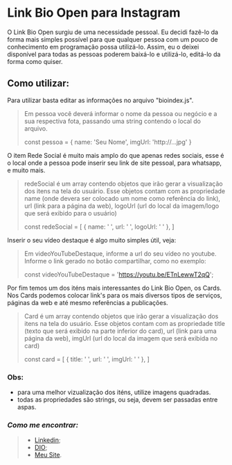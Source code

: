 # Link Bio Open para Instagram

O Link Bio Open surgiu de uma necessidade pessoal. Eu decidi fazê-lo da forma mais simples possível para que qualquer pessoa com um pouco de conhecimento em programação possa utilizá-lo. Assim, eu o deixei disponível para todas as pessoas poderem baixá-lo e utilizá-lo, editá-lo da forma como quiser.

## Como utilizar:
Para utilizar basta editar as informações no arquivo "bioindex.js".

> Em pessoa você deverá informar o nome da pessoa ou negócio e a sua respectiva fota, passando uma string contendo o local do arquivo.
>
> const pessoa = { name: 'Seu Nome', imgUrl: 'http://...jpg' }

O item Rede Social é muito mais amplo do que apenas redes sociais, esse é o local onde a pessoa pode inserir seu link de site pessoal, para whatsapp, e muito mais.

> redeSocial é um array contendo objetos que irão gerar a visualização dos itens na tela do usuário. Esse objetos contam com as propriedade name (onde devera ser colocado um nome como referência do link), url (link para a página da web), logoUrl (url do local da imagem/logo que será exibido para o usuário)
>
>const redeSocial = [ 
    {
        name: ' ',
        url: ' ',
        logoUrl: ' '
    },
]


Inserir o seu vídeo destaque é algo muito simples útil, veja:
> Em videoYouTubeDestaque, informe a url do seu vídeo no youtube.
> Informe o link gerado no botão compartilhar, como no exemplo:
>
>const videoYouTubeDestaque = 'https://youtu.be/ETnLewwT2qQ';

Por fim temos um dos iténs mais interessantes do Link Bio Open, os Cards. Nos Cards podemos colocar link's para os mais diversos tipos de serviços, páginas da web e até mesmo referências a publicações.
> Card é  um array contendo objetos que irão gerar a visualização dos itens na tela do usuário. Esse objetos contam com as propriedade title (texto que será exibido na parte inferior do card), url (link para uma página da web), imgUrl (url do local da imagem que será exibida no card)
> 
>const card = [
    {
        title: ' ',
        url: ' ',
        imgUrl: ' '
    },
]

### Obs:

- para uma melhor vizualização dos iténs, utilize imagens quadradas.
- todas as propriedades são strings, ou seja, devem ser passadas entre aspas.

### _Como me encontrar:_
> * [Linkedin](https://www.linkedin.com/in/airan-rocha/);
> * [DIO](https://web.dio.me/users/rocha_airan);
> * [Meu Site](https://www.airanrocha.com.br).